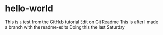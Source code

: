# hello-world
This is a test from the GitHub tutorial
Edit on Git Readme 
This is after I made a branch with the readme-edits
Doing this the last Saturday
